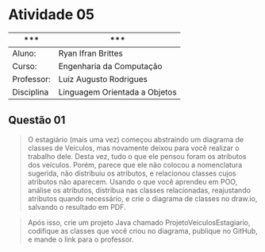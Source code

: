 # Atividade 05

| *** | *** |
| --- | --- |
| Aluno: | Ryan Ifran Brittes |
| Curso: | Engenharia da Computação |
| Professor: | Luiz Augusto Rodrigues |
| Disciplina | Linguagem Orientada a Objetos |

## Questão 01
>O estagiário (mais uma vez) começou abstraindo um diagrama de classes de Veículos, mas novamente deixou para você realizar o trabalho dele. Desta vez, tudo o que ele pensou foram os atributos dos veículos. Porém, parece que ele não colocou a nomenclatura sugerida, não distribuiu os atributos, e relacionou classes cujos atributos não aparecem.
Usando o que você aprendeu em POO, análise os atributos, distribua nas classes relacionadas, reajustando atributos quando necessário, e crie o diagrama de classes no draw.io, salvando o resultado em PDF.

>Após isso, crie um projeto Java chamado ProjetoVeiculosEstagiario, codifique as classes que você criou no diagrama, publique no GitHub, e mande o link para o professor.

